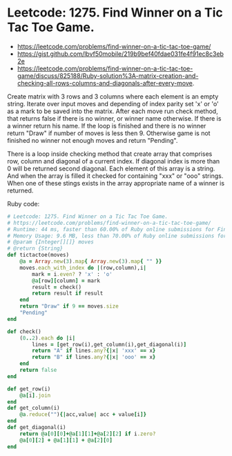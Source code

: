 # Leetcode: 1275. Find Winner on a Tic Tac Toe Game.

- https://leetcode.com/problems/find-winner-on-a-tic-tac-toe-game/
- https://gist.github.com/lbvf50mobile/219b9bef40fdae031fe4f91ec8c3eb2e
- https://leetcode.com/problems/find-winner-on-a-tic-tac-toe-game/discuss/825188/Ruby-solution%3A-matrix-creation-and-checking-all-rows-columns-and-diagonals-after-every-move.

Create matrix with 3 rows and 3 columns where each element is an empty string. Iterate over input moves and depending of index parity set 'x' or 'o' as a mark to be saved into the matrix. After each move run check method, that returns false if there is no winner, or winner name otherwise. If there is a winner return his name. If the loop is finished and there is no winner return "Draw" if number of moves is less then 9. Otherwise game is not finished no winner not enough moves and return "Pending".

There is a loop inside checking method that create array that comprises row, column and diagonal of a current index. If diagonal index is more than 0 will be returned second diagonal. Each element of this array is a string. And when the array is filled it checked for containing "xxx" or "ooo" strings. When one of these stings exists in the array appropriate name of a winner is returned.

Ruby code:
```Ruby
# Leetcode: 1275. Find Winner on a Tic Tac Toe Game.
# https://leetcode.com/problems/find-winner-on-a-tic-tac-toe-game/
# Runtime: 44 ms, faster than 60.00% of Ruby online submissions for Find Winner on a Tic Tac Toe Game.
# Memory Usage: 9.6 MB, less than 70.00% of Ruby online submissions for Find Winner on a Tic Tac Toe Game.
# @param {Integer[][]} moves
# @return {String}
def tictactoe(moves)
    @a = Array.new(3).map{ Array.new(3).map{ "" }}
    moves.each_with_index do |(row,column),i|
        mark = i.even? ? 'x' : 'o' 
        @a[row][column] = mark
        result = check()
        return result if result
    end
    return "Draw" if 9 == moves.size
    "Pending"
end

def check()
    (0..2).each do |i|
        lines = [get_row(i),get_column(i),get_diagonal(i)]
        return "A" if lines.any?{|x| 'xxx' == x}
        return "B" if lines.any?{|x| 'ooo' == x}
    end
    return false
end

def get_row(i)
    @a[i].join
end
def get_column(i)
    @a.reduce(""){|acc,value| acc + value[i]}
end
def get_diagonal(i)
    return @a[0][0]+@a[1][1]+@a[2][2] if i.zero?
    @a[0][2] + @a[1][1] + @a[2][0]
end
```